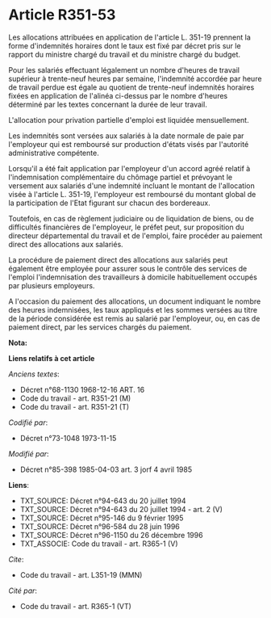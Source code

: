 # Article R351-53

Les allocations attribuées en application de l'article L. 351-19 prennent la forme d'indemnités horaires dont le taux est
fixé par décret pris sur le rapport du ministre chargé du travail et du ministre chargé du budget.

Pour les salariés effectuant légalement un nombre d'heures de travail supérieur à trente-neuf heures par semaine, l'indemnité
accordée par heure de travail perdue est égale au quotient de trente-neuf indemnités horaires fixées en application de
l'alinéa ci-dessus par le nombre d'heures déterminé par les textes concernant la durée de leur travail.

L'allocation pour privation partielle d'emploi est liquidée mensuellement.

Les indemnités sont versées aux salariés à la date normale de paie par l'employeur qui est remboursé sur production d'états
visés par l'autorité administrative compétente.

Lorsqu'il a été fait application par l'employeur d'un accord agréé relatif à l'indemnisation complémentaire du chômage
partiel et prévoyant le versement aux salariés d'une indemnité incluant le montant de l'allocation visée à l'article L.
351-19, l'employeur est remboursé du montant global de la participation de l'Etat figurant sur chacun des bordereaux.

Toutefois, en cas de règlement judiciaire ou de liquidation de biens, ou de difficultés financières de l'employeur, le préfet
peut, sur proposition du directeur départemental du travail et de l'emploi, faire procéder au paiement direct des allocations
aux salariés.

La procédure de paiement direct des allocations aux salariés peut également être employée pour assurer sous le contrôle des
services de l'emploi l'indemnisation des travailleurs à domicile habituellement occupés par plusieurs employeurs.

A l'occasion du paiement des allocations, un document indiquant le nombre des heures indemnisées, les taux appliqués et les
sommes versées au titre de la période considérée est remis au salarié par l'employeur, ou, en cas de paiement direct, par les
services chargés du paiement.

**Nota:**



**Liens relatifs à cet article**

_Anciens textes_:

  - Décret n°68-1130 1968-12-16 ART. 16
  - Code du travail - art. R351-21 (M)
  - Code du travail - art. R351-21 (T)

_Codifié par_:

  - Décret n°73-1048 1973-11-15

_Modifié par_:

  - Décret n°85-398 1985-04-03 art. 3 jorf 4 avril 1985

**Liens**:

  - TXT_SOURCE: Décret n°94-643 du 20 juillet 1994
  - TXT_SOURCE: Décret n°94-643 du 20 juillet 1994 - art. 2 (V)
  - TXT_SOURCE: Décret n°95-146 du 9 février 1995
  - TXT_SOURCE: Décret n°96-584 du 28 juin 1996
  - TXT_SOURCE: Décret n°96-1150 du 26 décembre 1996
  - TXT_ASSOCIE: Code du travail - art. R365-1 (V)

_Cite_:

  - Code du travail - art. L351-19 (MMN)

_Cité par_:

  - Code du travail - art. R365-1 (VT)
